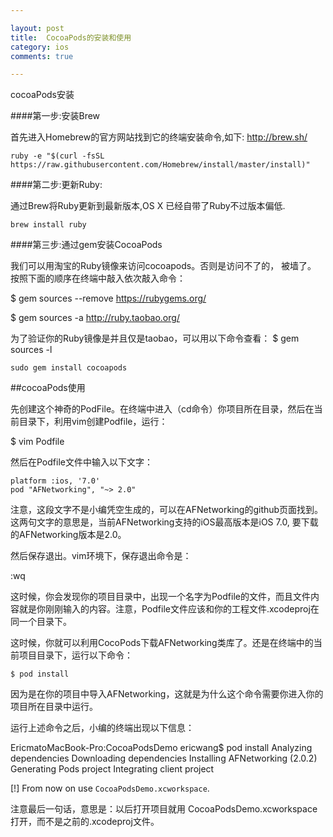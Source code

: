 ```yaml
---

layout: post
title:  CocoaPods的安装和使用
category: ios
comments: true

---
```

cocoaPods安装

####第一步:安装Brew

首先进入Homebrew的官方网站找到它的终端安装命令,如下:
http://brew.sh/


	ruby -e "$(curl -fsSL https://raw.githubusercontent.com/Homebrew/install/master/install)" 

####第二步:更新Ruby:

通过Brew将Ruby更新到最新版本,OS X 已经自带了Ruby不过版本偏低.

	brew install ruby  

####第三步:通过gem安装CocoaPods

我们可以用淘宝的Ruby镜像来访问cocoapods。否则是访问不了的， 被墙了。
按照下面的顺序在终端中敲入依次敲入命令：

$ gem sources --remove https://rubygems.org/

$ gem sources -a http://ruby.taobao.org/

为了验证你的Ruby镜像是并且仅是taobao，可以用以下命令查看：
$ gem sources -l

	sudo gem install cocoapods

##cocoaPods使用


先创建这个神奇的PodFile。在终端中进入（cd命令）你项目所在目录，然后在当前目录下，利用vim创建Podfile，运行：

$ vim Podfile

然后在Podfile文件中输入以下文字：

	platform :ios, '7.0'
	pod "AFNetworking", "~> 2.0"

注意，这段文字不是小编凭空生成的，可以在AFNetworking的github页面找到。这两句文字的意思是，当前AFNetworking支持的iOS最高版本是iOS 7.0, 要下载的AFNetworking版本是2.0。

然后保存退出。vim环境下，保存退出命令是：

:wq

这时候，你会发现你的项目目录中，出现一个名字为Podfile的文件，而且文件内容就是你刚刚输入的内容。注意，Podfile文件应该和你的工程文件.xcodeproj在同一个目录下。

这时候，你就可以利用CocoPods下载AFNetworking类库了。还是在终端中的当前项目目录下，运行以下命令：

	$ pod install 

因为是在你的项目中导入AFNetworking，这就是为什么这个命令需要你进入你的项目所在目录中运行。

运行上述命令之后，小编的终端出现以下信息：

EricmatoMacBook-Pro:CocoaPodsDemo ericwang$ pod install
Analyzing dependencies
Downloading dependencies
Installing AFNetworking (2.0.2)
Generating Pods project
Integrating client project

[!] From now on use `CocoaPodsDemo.xcworkspace`.

注意最后一句话，意思是：以后打开项目就用 CocoaPodsDemo.xcworkspace 打开，而不是之前的.xcodeproj文件。
